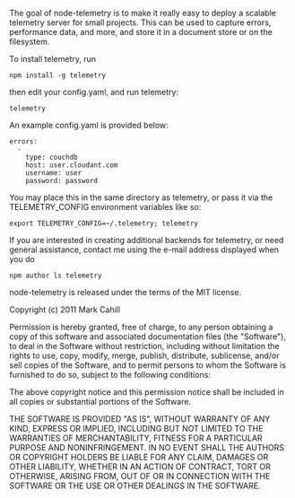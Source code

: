 The goal of node-telemetry is to make it really easy to deploy a scalable telemetry
server for small projects. This can be used to capture errors, performance data,
and more, and store it in a document store or on the filesystem.

To install telemetry, run

    npm install -g telemetry

then edit your config.yaml, and run telemetry:

    telemetry

An example config.yaml is provided below:

    errors:
      -
        type: couchdb
        host: user.cloudant.com
        username: user
        password: password

You may place this in the same directory as telemetry, or pass it via the 
TELEMETRY_CONFIG environment variables like so:

    export TELEMETRY_CONFIG=~/.telemetry; telemetry

If you are interested in creating additional backends for telemetry, or need 
general assistance, contact me using the e-mail address displayed when you do 

    npm author ls telemetry

node-telemetry is released under the terms of the MIT license.

Copyright (c) 2011 Mark Cahill

Permission is hereby granted, free of charge, to any person obtaining a copy of 
this software and associated documentation files (the "Software"), to deal in 
the Software without restriction, including without limitation the rights to 
use, copy, modify, merge, publish, distribute, sublicense, and/or sell copies 
of the Software, and to permit persons to whom the Software is furnished to do 
so, subject to the following conditions:

The above copyright notice and this permission notice shall be included in all 
copies or substantial portions of the Software.

THE SOFTWARE IS PROVIDED "AS IS", WITHOUT WARRANTY OF ANY KIND, EXPRESS OR 
IMPLIED, INCLUDING BUT NOT LIMITED TO THE WARRANTIES OF MERCHANTABILITY, 
FITNESS FOR A PARTICULAR PURPOSE AND NONINFRINGEMENT. IN NO EVENT SHALL THE 
AUTHORS OR COPYRIGHT HOLDERS BE LIABLE FOR ANY CLAIM, DAMAGES OR OTHER 
LIABILITY, WHETHER IN AN ACTION OF CONTRACT, TORT OR OTHERWISE, ARISING FROM, 
OUT OF OR IN CONNECTION WITH THE SOFTWARE OR THE USE OR OTHER DEALINGS IN THE 
SOFTWARE.